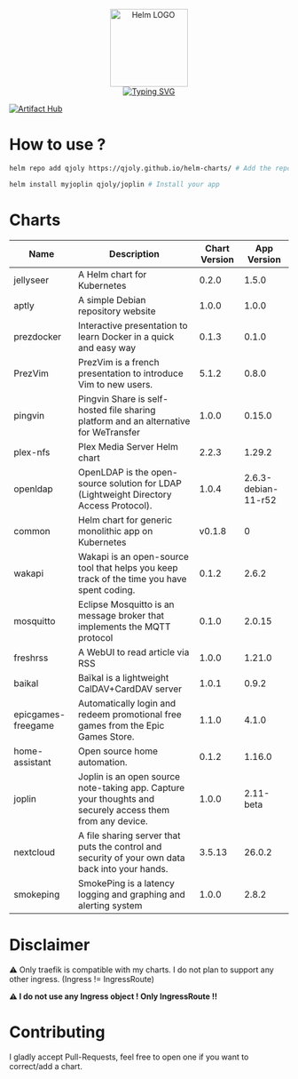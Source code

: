 <p align="center">
    <img src="https://helm.sh/img/helm.svg" width="140px" alt="Helm LOGO"/>
    <br>
    <a href="https://qjoly.github.io/helm-charts"><img src="https://readme-typing-svg.herokuapp.com?font=Fira+Code&pause=1000&color=0F1689&background=FFFFFF00&center=true&vCenter=true&width=435&lines=QJOLY’s+Chart+Repository;qjoly.github.io%2Fhelm-charts;+Feel+free+to+contribute" alt="Typing SVG" /></a>
</p>

[![Artifact Hub](https://img.shields.io/endpoint?url=https://artifacthub.io/badge/repository/qjoly)](https://artifacthub.io/packages/search?repo=qjoly)

# How to use ? 

```bash
helm repo add qjoly https://qjoly.github.io/helm-charts/ # Add the repo to your helm
```
```bash
helm install myjoplin qjoly/joplin # Install your app
```

# Charts

| Name  | Description | Chart Version | App Version |
|-------|-------------|---------------|-------------|
| jellyseer | A Helm chart for Kubernetes | 0.2.0 | 1.5.0 |
| aptly | A simple Debian repository website | 1.0.0 | 1.0.0 |
| prezdocker | Interactive presentation to learn Docker in a quick and easy way | 0.1.3 | 0.1.0 |
| PrezVim | PrezVim is a french presentation to introduce Vim to new users. | 5.1.2 | 0.8.0 |
| pingvin | Pingvin Share is self-hosted file sharing platform and an alternative for WeTransfer | 1.0.0 | 0.15.0 |
| plex-nfs | Plex Media Server Helm chart | 2.2.3 | 1.29.2 |
| openldap | OpenLDAP is the open-source solution for LDAP (Lightweight Directory Access Protocol). | 1.0.4 | 2.6.3-debian-11-r52 |
| common | Helm chart for generic monolithic app on Kubernetes | v0.1.8 | 0 |
| wakapi | Wakapi is an open-source tool that helps you keep track of the time you have spent coding. | 0.1.2 | 2.6.2 |
| mosquitto | Eclipse Mosquitto is an message broker that implements the MQTT protocol | 0.1.0 | 2.0.15 |
| freshrss | A WebUI to read article via RSS | 1.0.0 | 1.21.0 |
| baikal | Baïkal is a lightweight CalDAV+CardDAV server | 1.0.1 | 0.9.2 |
| epicgames-freegame | Automatically login and redeem promotional free games from the Epic Games Store. | 1.1.0 | 4.1.0 |
| home-assistant | Open source home automation. | 0.1.2 | 1.16.0 |
| joplin | Joplin is an open source note-taking app. Capture your thoughts and securely access them from any device. | 1.0.0 | 2.11-beta |
| nextcloud | A file sharing server that puts the control and security of your own data back into your hands. | 3.5.13 | 26.0.2 |
| smokeping | SmokePing is a latency logging and graphing and alerting system | 1.0.0 | 2.8.2 |


# Disclaimer

:warning: Only traefik is compatible with my charts. I do not plan to support any other ingress. (Ingress != IngressRoute) 

**:warning: I do not use any Ingress object ! Only __IngressRoute__ !!**

# Contributing 

I gladly accept Pull-Requests, feel free to open one if you want to correct/add a chart. 
